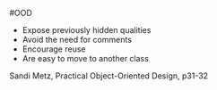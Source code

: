 #OOD 
- Expose previously hidden qualities
- Avoid the need for comments
- Encourage reuse
- Are easy to move to another class

Sandi Metz, Practical Object-Oriented Design, p31-32